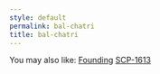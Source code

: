```yaml
---
style: default
permalink: bal-chatri
title: bal-chatri
---
```

You may also like:
[Founding](http://scp-wiki.net/founding)
[SCP-1613](http://scp-wiki.net/scp-1613)